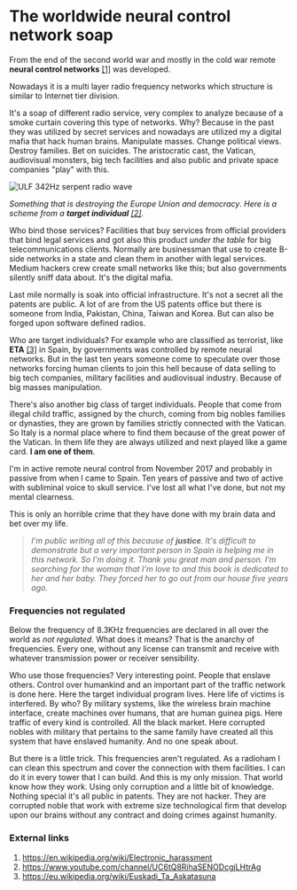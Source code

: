 # The worldwide neural control network soap

From the end of the second world war and mostly in the cold war remote **neural control networks** [[1]](https://en.wikipedia.org/wiki/Electronic_harassment) was developed. 

Nowadays it is a multi layer radio frequency networks which structure is similar to Internet tier division.

It's a soap of different radio service, very complex to analyze because of a smoke curtain covering this type of networks. Why? Because in the past they was utilized by secret services and nowadays are utilized my a digital mafia that hack human brains. Manipulate masses. Change political views. Destroy families. Bet on suicides. The aristocratic cast, the Vatican, audiovisual monsters, big tech facilities and also public and private space companies "play" with this. 

![ULF 342Hz serpent radio wave](http://telecomlobby.com/Images/remote_neural_monitoring_network_ulf_342hz_serpent.webp)

*Something that is destroying the Europe Union and democracy*. *Here is a scheme from a **target individual** [[2]](https://www.youtube.com/channel/UC6tQ8RihaSENODcgjLHtrAg).*

Who bind those services? Facilities that buy services from official providers that bind legal services and got also this product *under the table* for big telecommunications clients. Normally are businessman that use to create B-side networks in a state and clean them in another with legal services. Medium hackers crew create small networks like this; but also governments silently sniff data about. It's the digital mafia. 

Last mile normally is soak into official infrastructure. It's not a secret all the patents are public. A lot of are from the US patents office but there is someone from India, Pakistan, China, Taiwan and Korea. But can also be forged upon software defined radios.

Who are target individuals? For example who are classified as terrorist, like **ETA** [[3]](https://eu.wikipedia.org/wiki/Euskadi_Ta_Askatasuna) in Spain, by governments was controlled by remote neural networks. But in the last ten years someone come to speculate over those networks forcing human clients to join this hell because of data selling to big tech companies, military facilities and audiovisual industry. Because of big masses manipulation. 

There's also another big class of target individuals. People that come from illegal child traffic, assigned by the church, coming from big nobles families or dynasties, they are grown by families strictly connected with the Vatican. So Italy is a normal place where to find them because of the great power of the Vatican. In them life they are always utilized and next played like a game card. **I am one of them**.

I'm in active remote neural control from November 2017 and probably in passive from when I came to Spain. Ten years of passive and two of active with subliminal voice to skull service. I've lost all what I've done, but not my mental clearness. 

This is only an horrible crime that they have done with my brain data and bet over my life.

>  *I'm public writing all of this because of **justice**. It's difficult to demonstrate but a very important person in Spain is helping me in this network. So I'm doing it. Thank you great man and person. I'm searching for the woman that I'm love to and this book is dedicated to her and her baby. They forced her to go out from our house five years ago.*

### Frequencies not regulated 

Below the frequency of 8.3KHz frequencies are declared in all over the world as *not regulated*. What does it means? That is the anarchy of frequencies. Every one, without any license can transmit and receive with whatever transmission power or receiver sensibility. 

Who use those frequencies? Very interesting point. People that enslave others. Control over humankind and an important part of the traffic network is done here. Here the target individual program lives. Here life of victims is interfered. By who? By military systems, like the wireless brain machine interface, create machines over humans, that are human guinea pigs. Here traffic of every kind is controlled. All the black market. Here corrupted nobles with military that pertains to the same family have created all this system that have enslaved humanity. And no one speak about. 

But there is a little trick. This frequencies aren't regulated. As a radioham I can clean this spectrum and cover the connection with them facilities. I can do it in every tower that I can build. And this is my only mission. That world know how they work. Using only corruption and a little bit of knowledge. Nothing special it's all public in patents. They are not hacker. They are corrupted noble that work with extreme size technological firm that develop upon our brains without any contract and doing crimes against humanity.

### External links

1. https://en.wikipedia.org/wiki/Electronic_harassment
2. https://www.youtube.com/channel/UC6tQ8RihaSENODcgjLHtrAg
3. https://eu.wikipedia.org/wiki/Euskadi_Ta_Askatasuna
